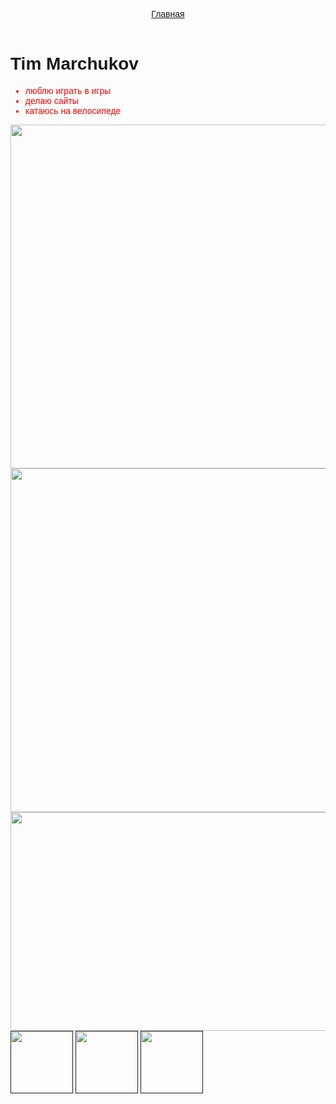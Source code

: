 <html>
  <head>
    <title>Обо мне</title>
    <link rel="stylesheet" href="style.css"/>
    <style>
      body {
    font-family: sans-serif;
}

h1 {
    color: lightblue;
    text-align: center;
}
li {
    color: red;
}

header a {
    margin:10px;
    font-size:20px;
    text-decoration:none;
    color:black;
}
</style>
  </head>
  <body>
    <header>
      <a class="link-header" href="index.html">Главная</a>
    </header>
    <main>
      <h1>Tim Marchukov</h1>
      <ul>
        <li>люблю играть в игры</li>
        <li>делаю сайты</li>
        <li>катаюсь на велосипеде</li>
      </ul>
      <img src="https://i.guim.co.uk/img/media/c6f7b43fa821d06fe1ab4311e558686529931492/168_84_1060_636/master/1060.jpg?width=465&quality=45&auto=format&fit=max&dpr=2&s=7f0718a8a5451b88475559f0819a35cd" width="830px" height="550px"/>
      <img src="https://dynomapper.com/images/5_tips_for_creating_a_great_website.jpg" width="830px" height="550px"/>
      <img src="https://content.active.com/Assets/Active.com+Content+Site+Digital+Assets/Article+Image+Update/Cycling/Tips+for+Beginner+Cyclists/carousel.jpg" width="620px" height="350px"/>
    </main>
    <footer>
      <a class="social" href=""><img src="/uploads/2021/04/social1_0_1618254571.png" width="100px" height="100px"/></a>
      <a class="social" href=""><img src="/uploads/2021/04/Group%201_0_1618254571.png" width="100px" height="100px"/></a>
      <a class="social" href=""><img src="/uploads/2021/04/social3_0_1618254571.png" width="100px" height="100px"/></a>
    </footer>
  </body>
</html>
